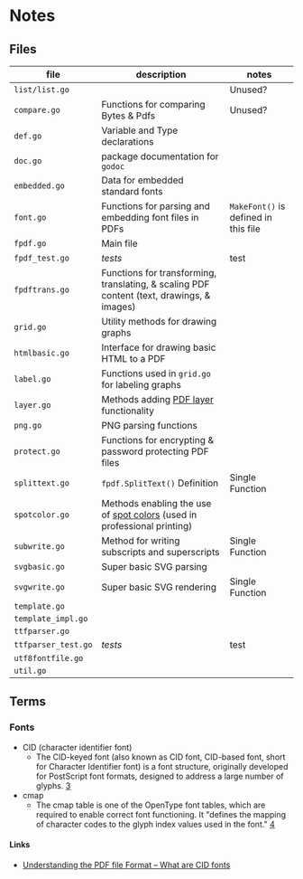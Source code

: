 # Notes

## Files

|        file         |                                        description                                        |                notes                 |
| ------------------- | ----------------------------------------------------------------------------------------- | ------------------------------------ |
| `list/list.go`      |                                                                                           | Unused?                              |
| `compare.go`        | Functions for comparing Bytes & Pdfs                                                      | Unused?                              |
| `def.go`            | Variable and Type declarations                                                            |                                      |
| `doc.go`            | package documentation for `godoc`                                                         |                                      |
| `embedded.go`       | Data for embedded standard fonts                                                          |                                      |
| `font.go`           | Functions for parsing and embedding font files in PDFs                                    | `MakeFont()` is defined in this file |
| `fpdf.go`           | Main file                                                                                 |                                      |
| `fpdf_test.go`      | *tests*                                                                                   | test                                 |
| `fpdftrans.go`      | Functions for transforming, translating, & scaling PDF content (text, drawings, & images) |                                      |
| `grid.go`           | Utility methods for drawing graphs                                                        |                                      |
| `htmlbasic.go`      | Interface for drawing basic HTML to a PDF                                                 |                                      |
| `label.go`          | Functions used in `grid.go` for labeling graphs                                           |                                      |
| `layer.go`          | Methods adding [PDF layer][1] functionality                                               |                                      |
| `png.go`            | PNG parsing functions                                                                     |                                      |
| `protect.go`        | Functions for encrypting & password protecting PDF files                                  |                                      |
| `splittext.go`      | `fpdf.SplitText()` Definition                                                             | Single Function                      |
| `spotcolor.go`      | Methods enabling the use of [spot colors][2] (used in professional printing)              |                                      |
| `subwrite.go`       | Method for writing subscripts and superscripts                                            | Single Function                      |
| `svgbasic.go`       | Super basic SVG parsing                                                                   |                                      |
| `svgwrite.go`       | Super basic SVG rendering                                                                 | Single Function                      |
| `template.go`       |                                                                                           |                                      |
| `template_impl.go`  |                                                                                           |                                      |
| `ttfparser.go`      |                                                                                           |                                      |
| `ttfparser_test.go` | *tests*                                                                                   | test                                 |
| `utf8fontfile.go`   |                                                                                           |                                      |
| `util.go`           |                                                                                           |                                      |


## Terms

### Fonts

- CID (character identifier font)
  - The CID-keyed font (also known as CID font, CID-based font, short for Character Identifier font) is a font structure, 
    originally developed for PostScript font formats, designed to address a large number of glyphs. [3]
- cmap
  - The cmap table is one of the OpenType font tables, which are required to enable correct font functioning. 
    It "defines the mapping of character codes to the glyph index values used in the font." [4]

#### Links

- [Understanding the PDF file Format – What are CID fonts](https://blog.idrsolutions.com/2011/03/understanding-the-pdf-file-format-%E2%80%93-what-are-cid-fonts/)

[1]: https://helpx.adobe.com/acrobat/using/pdf-layers.html
[2]: https://en.wikipedia.org/wiki/Spot_color
[3]: https://en.wikipedia.org/wiki/PostScript_fonts#CID
[4]: https://en.wikipedia.org/wiki/Cmap_(font)
